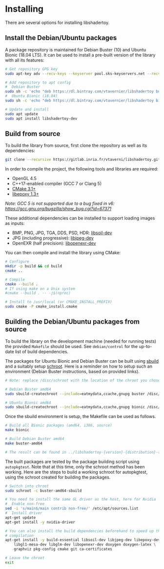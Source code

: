 # Installing

There are several options for installing libshadertoy.

## Install the Debian/Ubuntu packages

A package repository is maintained for Debian Buster (10) and Ubuntu Bionic (18.04 LTS).
It can be used to install a pre-built version of the library with all its features:

```bash
# Get repository GPG key
sudo apt-key adv --recv-keys --keyserver pool.sks-keyservers.net --recv 0xF35C413E

# Add repository to apt config
#  Debian Buster
sudo sh -c 'echo "deb https://dl.bintray.com/vtavernier/libshadertoy buster main" >/etc/apt/sources.list.d/libshadertoy-apt.list'
#  Ubuntu Bionic (18.04)
sudo sh -c 'echo "deb https://dl.bintray.com/vtavernier/libshadertoy bionic main" >/etc/apt/sources.list.d/libshadertoy-apt.list'

# Update and install
sudo apt update
sudo apt install libshadertoy-dev
```

## Build from source

To build the library from source, first clone the repository as well as its
dependencies:

```bash
git clone --recursive https://gitlab.inria.fr/vtaverni/libshadertoy.git
```

In order to compile the project, the following tools and libraries are required:

* OpenGL 4.5
* C++17-enabled compiler (GCC 7 or Clang 5)
* [CMake 3.1+](https://launchpad.net/ubuntu/bionic/+source/cmake)
* [libepoxy 1.3+](https://launchpad.net/ubuntu/bionic/+source/libepoxy)

*Note: GCC 5 is not supported due to a bug fixed in v6: https://gcc.gnu.org/bugzilla/show_bug.cgi?id=67371*

These additional dependencies can be installed to support loading images as inputs:

* BMP, PNG, JPG, TGA, DDS, PSD, HDR: [libsoil-dev](https://launchpad.net/ubuntu/bionic/+package/libsoil-dev)
* JPG (including progressive): [libjpeg-dev](https://launchpad.net/ubuntu/bionic/+package/libjpeg-dev)
* OpenEXR (half precision): [libopenexr-dev](https://launchpad.net/ubuntu/bionic/+package/libopenexr-dev)

You can then compile and install the library using CMake:

```bash
# Configure
mkdir -p build && cd build
cmake ..

# Compile
cmake --build .
# If using make on a Unix system
#cmake --build . -- -j$(nproc)

# Install to /usr/local (or CMAKE_INSTALL_PREFIX)
sudo cmake -P cmake_install.cmake
```

## Building the Debian/Ubuntu packages from source

To build the library on the development machine (needed for running tests) the
provided `Makefile` should be used. See `debian/control` for the up-to-date list
of build dependencies.

The packages for Ubuntu Bionic and Debian Buster can be built using
[sbuild](https://wiki.debian.org/sbuild) and a suitably setup
[schroot](https://wiki.debian.org/Schroot). Here is a reminder on how to setup
such an environment (Debian Buster instructions, based on provided links).

```bash
# Note: replace /disc/schroot with the location of the chroot you chose

# Debian Buster amd64
sudo sbuild-createchroot --include=eatmydata,ccache,gnupg buster /disc/schroot/buster-amd64-sbuild http://deb.debian.org/debian

# Ubuntu Bionic amd64
sudo sbuild-createchroot --include=eatmydata,ccache,gnupg bionic /disc/schroot/bionic-amd64-sbuild http://archive.ubuntu.com/ubuntu/
```

Once the sbuild environment is setup, the Makefile can be used as follows.

```bash
# Build all Bionic packages (amd64, i386, source)
make bionic

# Build Debian Buster amd64
make buster-amd64

# The result can be found in ../libshadertoy-{version}-{distribution}-{git-revision}
```

The built packages are tested by the package building script using
`autopkgtest`. Note that at this time, only the schroot method has been working.
Here are the steps to build a working schroot for autopkgtest, using the schroot
created for building the packages.

```bash
# Switch into chroot
sudo schroot -c buster-amd64-sbuild

# You need to install the same GL driver as the host, here for Nvidia
#  Enable non-free
sed -i 's/main$/main contrib non-free/' /etc/apt/sources.list
#  Install driver
apt-get update
apt-get install -y nvidia-driver

# You can also install the build dependencies beforehand to speed up the
# compilation
apt-get install -y build-essential libsoil-dev libjpeg-dev libepoxy-dev \
    libgl1-mesa-dev libglm-dev libopenexr-dev doxygen doxygen-latex \
    graphviz pkg-config cmake git ca-certificates

# Leave the chroot
exit
```

